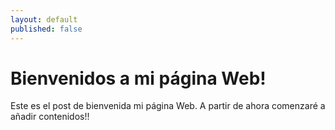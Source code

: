 ```yaml
---
layout: default
published: false
---
```


# Bienvenidos a mi página Web!

Este es el post de bienvenida mi página Web. A partir de ahora comenzaré a añadir contenidos!!